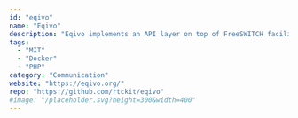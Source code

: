 ```yaml
---
id: "eqivo"
name: "Eqivo"
description: "Eqivo implements an API layer on top of FreeSWITCH facilitating integration between web applications and voice/video-enabled endpoints such as traditional phone lines (PSTN), VoIP phones, webRTC clients etc."
tags:
  - "MIT"
  - "Docker"
  - "PHP"
category: "Communication"
website: "https://eqivo.org/"
repo: "https://github.com/rtckit/eqivo"
#image: "/placeholder.svg?height=300&width=400"
---
```


